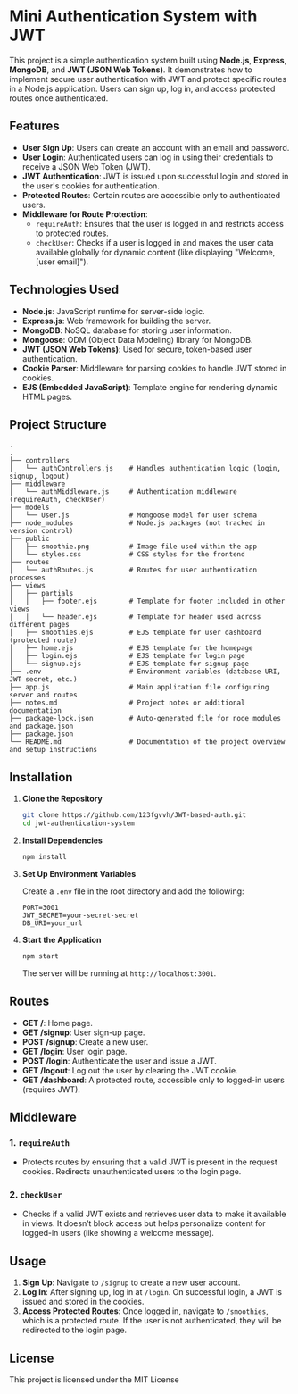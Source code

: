 # Mini Authentication System with JWT

This project is a simple authentication system built using **Node.js**, **Express**, **MongoDB**, and **JWT (JSON Web Tokens)**. It demonstrates how to implement secure user authentication with JWT and protect specific routes in a Node.js application. Users can sign up, log in, and access protected routes once authenticated.

## Features

- **User Sign Up**: Users can create an account with an email and password.
- **User Login**: Authenticated users can log in using their credentials to receive a JSON Web Token (JWT).
- **JWT Authentication**: JWT is issued upon successful login and stored in the user's cookies for authentication.
- **Protected Routes**: Certain routes are accessible only to authenticated users.
- **Middleware for Route Protection**:
  - `requireAuth`: Ensures that the user is logged in and restricts access to protected routes.
  - `checkUser`: Checks if a user is logged in and makes the user data available globally for dynamic content (like displaying "Welcome, [user email]").

## Technologies Used

- **Node.js**: JavaScript runtime for server-side logic.
- **Express.js**: Web framework for building the server.
- **MongoDB**: NoSQL database for storing user information.
- **Mongoose**: ODM (Object Data Modeling) library for MongoDB.
- **JWT (JSON Web Tokens)**: Used for secure, token-based user authentication.
- **Cookie Parser**: Middleware for parsing cookies to handle JWT stored in cookies.
- **EJS (Embedded JavaScript)**: Template engine for rendering dynamic HTML pages.

## Project Structure

```plaintext
.
.
├── controllers
│   └── authControllers.js    # Handles authentication logic (login, signup, logout)
├── middleware
│   └── authMiddleware.js     # Authentication middleware (requireAuth, checkUser)
├── models
│   └── User.js               # Mongoose model for user schema
├── node_modules              # Node.js packages (not tracked in version control)
├── public
│   ├── smoothie.png          # Image file used within the app
│   └── styles.css            # CSS styles for the frontend
├── routes
│   └── authRoutes.js         # Routes for user authentication processes
├── views
│   ├── partials
│   │   ├── footer.ejs        # Template for footer included in other views
│   │   └── header.ejs        # Template for header used across different pages
│   ├── smoothies.ejs         # EJS template for user dashboard (protected route)
│   ├── home.ejs              # EJS template for the homepage
│   ├── login.ejs             # EJS template for login page
│   └── signup.ejs            # EJS template for signup page
├── .env                      # Environment variables (database URI, JWT secret, etc.)
├── app.js                    # Main application file configuring server and routes
├── notes.md                  # Project notes or additional documentation
├── package-lock.json         # Auto-generated file for node_modules and package.json
├── package.json
└── README.md                 # Documentation of the project overview and setup instructions

```

## Installation

1. **Clone the Repository**

   ```bash
   git clone https://github.com/123fgvvh/JWT-based-auth.git
   cd jwt-authentication-system
   ```

2. **Install Dependencies**

   ```bash
   npm install
   ```

3. **Set Up Environment Variables**

   Create a `.env` file in the root directory and add the following:

   ```plaintext
   PORT=3001
   JWT_SECRET=your-secret-secret
   DB_URI=your_url
   ```

4. **Start the Application**

   ```bash
   npm start
   ```

   The server will be running at `http://localhost:3001`.

## Routes

- **GET /**: Home page.
- **GET /signup**: User sign-up page.
- **POST /signup**: Create a new user.
- **GET /login**: User login page.
- **POST /login**: Authenticate the user and issue a JWT.
- **GET /logout**: Log out the user by clearing the JWT cookie.
- **GET /dashboard**: A protected route, accessible only to logged-in users (requires JWT).

## Middleware

### 1. `requireAuth`
- Protects routes by ensuring that a valid JWT is present in the request cookies. Redirects unauthenticated users to the login page.

### 2. `checkUser`
- Checks if a valid JWT exists and retrieves user data to make it available in views. It doesn’t block access but helps personalize content for logged-in users (like showing a welcome message).

## Usage

1. **Sign Up**: Navigate to `/signup` to create a new user account.
2. **Log In**: After signing up, log in at `/login`. On successful login, a JWT is issued and stored in the cookies.
3. **Access Protected Routes**: Once logged in, navigate to `/smoothies`, which is a protected route. If the user is not authenticated, they will be redirected to the login page.

## License

This project is licensed under the MIT License
